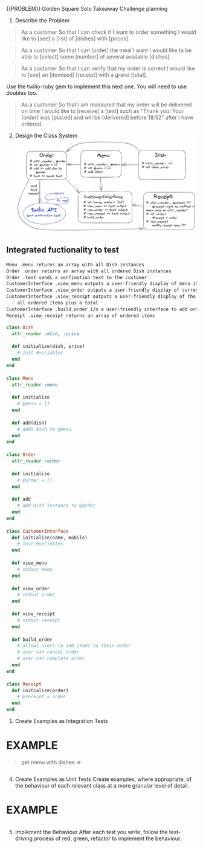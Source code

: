 {{PROBLEM}} Golden Square Solo Takeaway Challenge planning

1. Describe the Problem

> As a customer
> So that I can check if I want to order something
> I would like to [see] a [list] of [dishes] with [prices].

> As a customer
> So that I can [order] the meal I want
> I would like to be able to [select] some [number] of several available [dishes].

> As a customer
> So that I can verify that my order is correct
> I would like to [see] an [itemised] [receipt] with a grand [total].

Use the twilio-ruby gem to implement this next one. You will need to use doubles too.

> As a customer
> So that I am reassured that my order will be delivered on time
> I would like to [receive] a [text] such as "Thank you! Your [order] was [placed] and will be [delivered] before 18:52" after I have ordered.

2. Design the Class System
![takeaway project design](../images/takeaway_design_mk4.png)
## Integrated fuctionality to test
```bash
Menu .menu returns an array with all Dish instances
Order .order returns an array with all ordered Dish instances
Order .text sends a confimation text to the customer
CustomerInterface .view_menu outputs a user-friendly display of menu items
CustomerInterface .view_order outputs a user-friendly display of current order items
CustomerInterface .view_receipt outputs a user-friendly display of the receipt
  - all ordered items plus a total
CustomerInterface .build_order i/o a user-friendly interface to add order items
Receipt .view_receipt returns an array of ordered items
```

```ruby
class Dish
  attr_reader :dish, :price

  def initialize(dish, price)
    # init #variables
  end
end

class Menu
  attr_reader :menu

  def initialize 
    # @menu = []
  end

  def add(dish)
    # adds dish to @menu
  end
end

class Order
  attr_reader :order

  def initialize
    # @order = []
  end

  def add
    # add Dish instance to @order
  end
end

class CustomerInterface
  def initialize(name, mobile)
    # init #variables
  end

  def view_menu
    # stdout menu
  end

  def view_order
    # stdout order
  end

  def view_receipt
    # stdout receipt
  end

  def build_order
    # allows users to add items to their order
    # user can cancel order
    # user can complete order
  end
end

class Receipt
  def initialize(order)
    # @receipt = order
  end
end
```
1. Create Examples as Integration Tests


# EXAMPLE
> get menu with dishes => 
```ruby

```
4. Create Examples as Unit Tests
Create examples, where appropriate, of the behaviour of each relevant class at a more granular level of detail.

# EXAMPLE
```ruby

```
5. Implement the Behaviour
After each test you write, follow the test-driving process of red, green, refactor to implement the behaviour.
